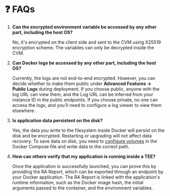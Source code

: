 # ❓ FAQs

1.  **Can the encrypted environment variable be accessed by any other part, including the host OS?**

    No, it's encrypted on the client side and sent to the CVM using X25519 encryption scheme. The variables can only be decrypted inside the CVM.
2.  **Can Docker logs be accessed by any other part, including the host OS?**

    Currently, the logs are not end-to-end encrypted. However, you can decide whether to make them public under **Advanced Features → Public Logs** during deployment. If you choose public, anyone with the log URL can view them, and the Log URL can be inferred from your instance ID in the public endpoints. If you choose private, no one can access the logs, and you'll need to configure a log viewer to view them elsewhere.
3.  **Is application data persistent on the disk?**

    Yes, the data you write to the filesystem inside Docker will persist on the disk and be encrypted. Restarting or upgrading will not affect data recovery. To save data on disk, you need to [configure volumes](https://docs.docker.com/reference/compose-file/volumes/) in the Docker Compose file and write data to the correct path.
4.  **How can others verify that my application is running inside a TEE?**

    Once the application is successfully launched, you can prove this by providing the RA Report, which can be exported through an endpoint by your Docker application. The RA Report is linked with the application's runtime information, such as the Docker image hash, the initial arguments passed to the container, and the environment variables.
